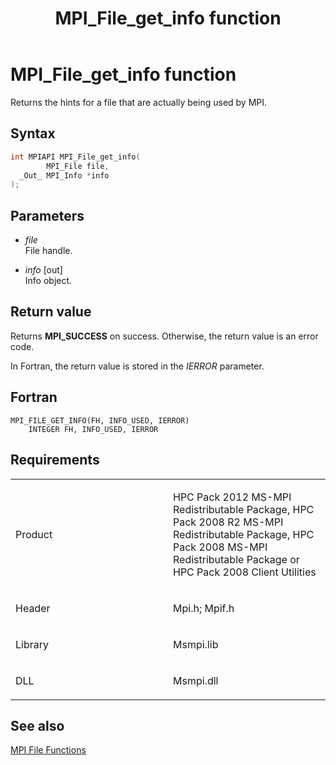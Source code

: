 ﻿---
title: MPI_File_get_info function
TOCTitle: MPI_File_get_info function
ms:assetid: d63b62f7-e4ac-41cf-b19c-5a81a8eaf571
ms:mtpsurl: https://msdn.microsoft.com/en-us/library/Dn473316(v=VS.85)
ms:contentKeyID: 59360862
ms.date: 03/28/2018
mtps_version: v=VS.85
f1_keywords:
- MPI_FILE_GET_INFO
- mpif/MPI_File_get_info
- mpi/MPI_FILE_GET_INFO
dev_langs:
- C++
- C
---

# MPI\_File\_get\_info function

Returns the hints for a file that are actually being used by MPI.

## Syntax

``` c++
int MPIAPI MPI_File_get_info(
        MPI_File file,
  _Out_ MPI_Info *info
);
```

## Parameters

  - *file*  
    File handle.

  - *info* \[out\]  
    Info object.

## Return value

Returns **MPI\_SUCCESS** on success. Otherwise, the return value is an error code.

In Fortran, the return value is stored in the *IERROR* parameter.

## Fortran

    MPI_FILE_GET_INFO(FH, INFO_USED, IERROR)
        INTEGER FH, INFO_USED, IERROR

## Requirements

<table>
<colgroup>
<col style="width: 50%" />
<col style="width: 50%" />
</colgroup>
<tbody>
<tr class="odd">
<td><p>Product</p></td>
<td><p>HPC Pack 2012 MS-MPI Redistributable Package, HPC Pack 2008 R2 MS-MPI Redistributable Package, HPC Pack 2008 MS-MPI Redistributable Package or HPC Pack 2008 Client Utilities</p></td>
</tr>
<tr class="even">
<td><p>Header</p></td>
<td>Mpi.h;
Mpif.h</td>
</tr>
<tr class="odd">
<td><p>Library</p></td>
<td>Msmpi.lib</td>
</tr>
<tr class="even">
<td><p>DLL</p></td>
<td>Msmpi.dll</td>
</tr>
</tbody>
</table>


## See also

[MPI File Functions](mpi-file-functions.md)

